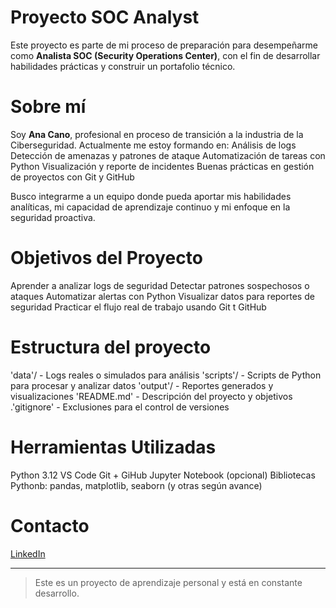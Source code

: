 # Proyecto SOC Analyst
Este proyecto es parte de mi proceso de preparación para desempeñarme como **Analista SOC (Security Operations Center)**, con el fin de desarrollar habilidades prácticas y construir un portafolio técnico.

# Sobre mí
Soy **Ana Cano**, profesional en proceso de transición a la industria de la Ciberseguridad.
Actualmente me estoy formando en:
Análisis de logs
Detección de amenazas y patrones de ataque
Automatización de tareas con Python
Visualización y reporte de incidentes
Buenas prácticas en gestión de proyectos con Git y GitHub

Busco integrarme a un equipo donde pueda aportar mis habilidades analíticas, mi capacidad de aprendizaje continuo y mi enfoque en la seguridad proactiva.

# Objetivos del Proyecto
Aprender a analizar logs de seguridad
Detectar patrones sospechosos o ataques
Automatizar alertas con Python
Visualizar datos para reportes de seguridad
Practicar el flujo real de trabajo usando Git t GitHub

# Estructura del proyecto
'data'/ - Logs reales o simulados para análisis
'scripts'/ - Scripts de Python para procesar y analizar datos
'output'/ - Reportes generados y visualizaciones
'README.md' - Descripción del proyecto y objetivos
.'gitignore' - Exclusiones para el control de versiones

# Herramientas Utilizadas
Python 3.12
VS Code
Git + GiHub
Jupyter Notebook (opcional)
Bibliotecas Pythonb: pandas, matplotlib, seaborn (y otras según avance)

# Contacto
[LinkedIn](https://www.linkedin.com/in/ana-cano-3800112aa)

---
>Este es un proyecto de aprendizaje personal y está en constante desarrollo.